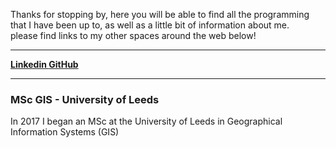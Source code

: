 <html>
<head>
<title>Matt's Space</title>
</head>
<body>

<div>
<p>
Thanks for stopping by, here you will be able to find all the programming that I have been up to, as well as a little bit of information about me.<br>
please find links to my other spaces around the web below!<br>
</p>
<hr>   
<b><a href="https://www.linkedin.com/in/matthewjkay/"> Linkedin </a></b> 	<b><a href="https://github.com/MjKay1"> GitHub </a></b><br>
<hr>
</div>

<div>
<h3>MSc GIS - University of Leeds</h3>
<p>
In 2017 I began an MSc at the University of Leeds in Geographical Information Systems (GIS)
</p>


</div>
</body>
</html>
